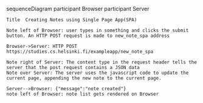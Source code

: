 sequenceDiagram
    participant Browser
    participant Server

    Title  Creating Notes using Single Page App(SPA)

    Note left of Browser: user types in something and clicks the submit button. An HTTP POST request is made to new_note_spa address
    
    Browser->Server: HTTP POST https://studies.cs.helsinki.fi/exampleapp/new_note_spa

    Note right of Server: The content type in the request header tells the server that the post request contains a JSON data
    Note over Server: The server uses the javascript code to update the current page, appending the new note to the current page.
    
    Server-->Browser: {"message":"note created"}
    note left of Browser: note list gets rendered on Browser